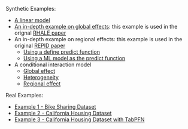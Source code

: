 Synthetic Examples:

- [A linear model](./notebooks/synthetic-examples/01_linear_model.md)
- [An in-depth example on global effects](./notebooks/synthetic-examples/02_global_effect_methods_comparison.md): this example is used in the orignal [RHALE paper](https://arxiv.org/abs/2309.11193)
- An in-depth example on regional effects: this example is used in the original [REPID paper](https://proceedings.mlr.press/v151/herbinger22a/herbinger22a.pdf)
    - [Using a define predict function](./notebooks/synthetic-examples/03_regional_effects_synthetic_f.md)
    - [Using a ML model as the predict function](./notebooks/synthetic-examples/04_regional_effects_real_f.md)
- A conditional interaction model
    - [Global effect](./notebooks/synthetic-examples/05_conditional_interaction_independent_uniform_global.md)
    - [Heterogeneity](./notebooks/synthetic-examples/05_conditional_interaction_independent_uniform_heter.md)
    - [Regional effect](./notebooks/synthetic-examples/05_conditional_interaction_independent_uniform_regional.md)

Real Examples:

- [Example 1 - Bike Sharing Dataset](./notebooks/real-examples/01_bike_sharing_dataset.md)
- [Example 2 - California Housing Dataset](./notebooks/real-examples/02_california_housing.md)
- [Example 3 - California Housing Dataset with TabPFN](./notebooks/real-examples/03_california_housing_tabpfn.md)